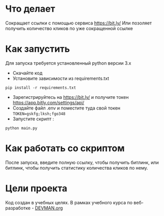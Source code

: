 # Что делает

Сокращает ссылки с помощью сервиса https://bit.ly/
Или позоляет получить количество кликов по уже сокращенной ссылке

# Как запустить

Для запуска требуется установленный  python версии 3.х
- Скачайте код
- Установите зависимости из requirements.txt
 ```
 pip install -r requirements.txt
 ```

- Зарегистрируйтесь на https://bit.ly/ и получите токен https://app.bitly.com/settings/api/
- Создайте файл .env и поместите туда свой токен `TOKEN=gskfg;lksh;fgo348`
- Запустите скрипт :
```
python main.py
```

# Как работать со скриптом

После запуска, введите полную ссылку, чтобы получить битлинк,
или битлинк, чтобы получить статистику количества кликов по нему.

# Цели проекта

Код создан в учебных целях. В рамках учебного курса по веб-разработке - [DEVMAN.org](https://devman.org)
